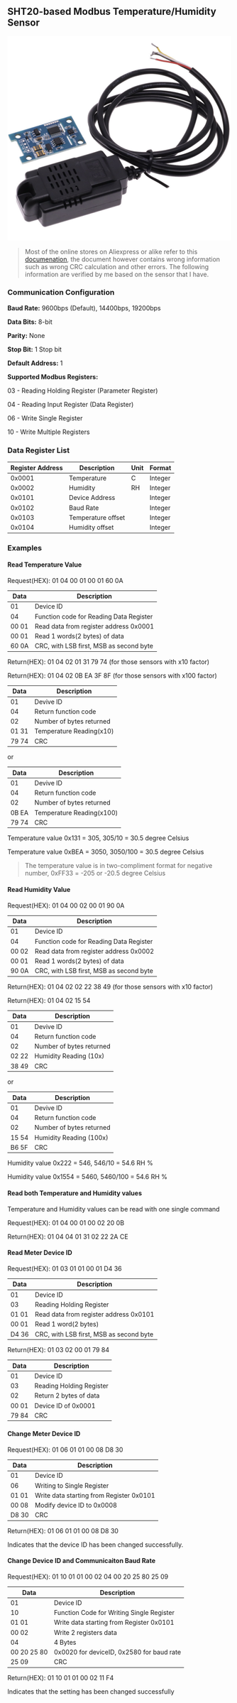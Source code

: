 ## SHT20-based Modbus Temperature/Humidity Sensor

![SHT20 Modbus Temperature Humidity Sensor](https://github.com/e-tinkers/Modbus-RTU/blob/master/examples/SHT20/SHT20_modbus.png "SHT20 Modbus Temperature Humidity Sensor")

> Most of the online stores on Aliexpress or alike refer to this [documenation](https://github.com/e-tinkers/Modbus-RTU/blob/master/examples/SHT20/Temperature-and-humidity-transmitter-SHT20-sensor-Modbus-RS485.pdf), the document however contains wrong information such as wrong CRC calculation and other errors. The following information are verified by me based on the sensor that I have.

### Communication Configuration

**Baud Rate:** 9600bps (Default), 14400bps, 19200bps

**Data Bits:** 8-bit

**Parity:** None

**Stop Bit:** 1 Stop bit

**Default Address:** 1

**Supported Modbus Registers:**

  03 - Reading Holding Register (Parameter Register)

  04 - Reading Input Register (Data Register)

  06 - Write Single Register

  10 - Write Multiple Registers

### Data Register List

| Register Address | Description        | Unit | Format  |
| ---------------- | ------------------ | ---- | ------- |
| 0x0001           | Temperature        | C    | Integer |
| 0x0002           | Humidity           | RH   | Integer |
| 0x0101           | Device Address     |      | Integer |
| 0x0102           | Baud Rate          |      | Integer |
| 0x0103           | Temperature offset |      | Integer |
| 0x0104           | Humidity offset    |      | Integer |

### Examples

#### Read Temperature Value

Request(HEX): 01 04 00 01 00 01 60 0A

| Data  | Description                             |
| ----- | --------------------------------------- |
| 01    | Device ID                               |
| 04    | Function code for Reading Data Register |
| 00 01 | Read data from register address 0x0001  |
| 00 01 | Read 1 words(2 bytes) of data           |
| 60 0A | CRC, with LSB first, MSB as second byte |

Return(HEX): 01 04 02 01 31 79 74 (for those sensors with x10 factor)

Return(HEX): 01 04 02 0B EA 3F 8F (for those sensors with x100 factor)

| Data  | Description              |
| ----- | ------------------------ |
| 01    | Devive ID                |
| 04    | Return function code     |
| 02    | Number of bytes returned |
| 01 31 | Temperature Reading(x10) |
| 79 74 | CRC                      |

or

| Data  | Description              |
| ----- | ------------------------ |
| 01    | Devive ID                |
| 04    | Return function code     |
| 02    | Number of bytes returned |
| 0B EA | Temperature Reading(x100)|
| 79 74 | CRC                      |

Temperature value 0x131 = 305, 305/10 = 30.5 degree Celsius

Temperature value 0xBEA = 3050, 3050/100 = 30.5 degree Celsius

> The temperature value is in two-compliment format for negative number, 0xFF33 = -205 or -20.5 degree Celsius

#### Read Humidity Value

Request(HEX): 01 04 00 02 00 01 90 0A

| Data  | Description                             |
| ----- | --------------------------------------- |
| 01    | Device ID                               |
| 04    | Function code for Reading Data Register |
| 00 02 | Read data from register address 0x0002  |
| 00 01 | Read 1 words(2 bytes) of data           |
| 90 0A | CRC, with LSB first, MSB as second byte |

Return(HEX): 01 04 02 02 22 38 49 (for those sensors with x10 factor)

Return(HEX): 01 04 02 15 54

| Data  | Description              |
| ----- | ------------------------ |
| 01    | Devive ID                |
| 04    | Return function code     |
| 02    | Number of bytes returned |
| 02 22 | Humidity Reading (10x)   |
| 38 49 | CRC                      |

or

| Data  | Description              |
| ----- | ------------------------ |
| 01    | Devive ID                |
| 04    | Return function code     |
| 02    | Number of bytes returned |
| 15 54 | Humidity Reading (100x)  |
| B6 5F | CRC                      |

Humidity value 0x222 = 546, 546/10 = 54.6 RH %

Humidity value 0x1554 = 5460, 5460/100 = 54.6 RH %

#### Read both Temperature and Humidity values

Temperature and Humidity values can be read with one single command

Request(HEX): 01 04 00 01 00 02 20 0B

Return(HEX):  01 04 04 01 31 02 22 2A CE

#### Read Meter Device ID

Request(HEX): 01 03 01 01 00 01 D4 36

| Data  | Description                             |
| ----- | --------------------------------------- |
| 01    | Device ID                               |
| 03    | Reading Holding Register                |
| 01 01 | Read data from register address 0x0101  |
| 00 01 | Read 1 word(2 bytes)                    |
| D4 36 | CRC, with LSB first, MSB as second byte |

Return(HEX): 01 03 02 00 01 79 84

| Data  | Description              |
| ----- | ------------------------ |
| 01    | Device ID                |
| 03    | Reading Holding Register |
| 02    | Return 2 bytes of data   |
| 00 01 | Device ID of 0x0001      |
| 79 84 | CRC                      |

#### Change Meter Device ID

Request(HEX): 01 06 01 01 00 08 D8 30

| Data  | Description                              |
| ----- | ---------------------------------------- |
| 01    | Device ID                                |
| 06    | Writing to Single Register               |
| 01 01 | Write data starting from Register 0x0101 |
| 00 08 | Modify device ID to 0x0008               |
| D8 30 | CRC                                      |

Return(HEX): 01 06 01 01 00 08 D8 30

Indicates that the device ID has been changed successfully.

#### Change Device ID and Communicaiton Baud Rate

Request(HEX): 01 10 01 01 00 02 04 00 20 25 80 25 09

| Data        | Description                               |
| ----------- | ----------------------------------------- |
| 01          | Device ID                                 |
| 10          | Function Code for Writing Single Register |
| 01 01       | Write data starting from Register 0x0101  |
| 00 02       | Write 2 registers data                    |
| 04          | 4 Bytes                                   |
| 00 20 25 80 | 0x0020 for deviceID, 0x2580 for baud rate |
| 25 09       | CRC                                       |

Return(HEX): 01 10 01 01 00 02 11 F4

Indicates that the setting has been changed successfully 
